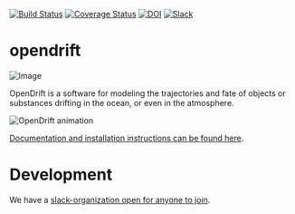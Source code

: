 [![Build Status](https://circleci.com/gh/OpenDrift/opendrift.svg?style=svg)](https://app.circleci.com/pipelines/github/OpenDrift/opendrift)
[![Coverage Status](https://coveralls.io/repos/github/OpenDrift/opendrift/badge.svg?branch=master)](https://coveralls.io/github/OpenDrift/opendrift?branch=master)
[![DOI](https://zenodo.org/badge/DOI/10.5281/zenodo.582321.svg)](https://doi.org/10.5281/zenodo.582321)
[![Slack](https://img.shields.io/badge/slack-opendrift-yellow.svg)](https://join.slack.com/t/opendrift-dev/shared_invite/zt-ozansc5h-AzMOOS9jOs~3CBihRR37Lw)

opendrift
=========

![Image](https://github.com/opendrift/opendrift/blob/master/docs/opendrift_logo.png)

OpenDrift is a software for modeling the trajectories and fate of objects or substances drifting in the ocean, or even in the atmosphere.

![OpenDrift animation](https://dl.dropboxusercontent.com/s/u9apyh7ci1mdowg/opendrift.gif?dl=0)

[Documentation and installation instructions can be found here](https://opendrift.github.io/install.html).

Development
===========

We have a [slack-organization open for anyone to join](https://join.slack.com/t/opendrift-dev/shared_invite/zt-ozansc5h-AzMOOS9jOs~3CBihRR37Lw).
